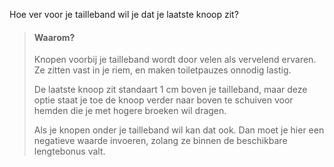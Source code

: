 
Hoe ver voor je tailleband wil je dat je laatste knoop zit?

> #### Waarom?
> 
> Knopen voorbij je tailleband wordt door velen als vervelend ervaren. Ze zitten vast in je riem, en maken toiletpauzes onnodig lastig.
> 
> De laatste knoop zit standaart 1 cm boven je tailleband, maar deze optie staat je toe de knoop verder naar boven te schuiven voor hemden die je met hogere broeken wil dragen.
> 
> Als je knopen onder je tailleband wil kan dat ook. Dan moet je hier een negatieve waarde invoeren, zolang ze binnen de beschikbare lengtebonus valt.